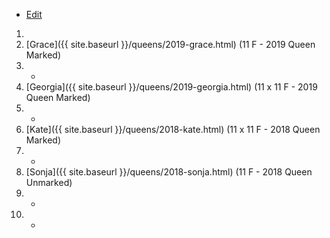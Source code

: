 * [Edit](https://github.com/joejcollins/rhapsody-angel//master/_includes/apiary.md)

1. 
1. [Grace]({{ site.baseurl }}/queens/2019-grace.html) (11 F - 2019 Queen Marked)
1. -
1. [Georgia]({{ site.baseurl }}/queens/2019-georgia.html) (11 x 11 F - 2019 Queen Marked)
1. -
1. [Kate]({{ site.baseurl }}/queens/2018-kate.html) (11 x 11 F - 2018 Queen Marked)
1. -
1. [Sonja]({{ site.baseurl }}/queens/2018-sonja.html) (11 F - 2018 Queen Unmarked)
1. -
1. -
